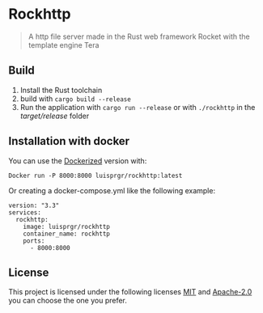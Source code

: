 # Rockhttp
> A http file server made in the Rust web framework Rocket with the template engine Tera

## Build

1. Install the Rust toolchain 
2. build with ``cargo build --release``
3. Run the application with ``cargo run --release`` or with ``./rockhttp`` in the *target/release* folder 

## Installation with docker 

You can use the [Dockerized](https://hub.docker.com/r/luisprgr/rockhttp) version with:

```shell
Docker run -P 8000:8000 luisprgr/rockhttp:latest
```

Or creating a docker-compose.yml like the following example:

```shell
version: "3.3"
services:
  rockhttp:
    image: luisprgr/rockhttp
    container_name: rockhttp
    ports:
      - 8000:8000
```

## License

This project is licensed under the following licenses [MIT](LICENSE-MIT) and [Apache-2.0](LICENSE-APACHE) you can choose the one you prefer.
